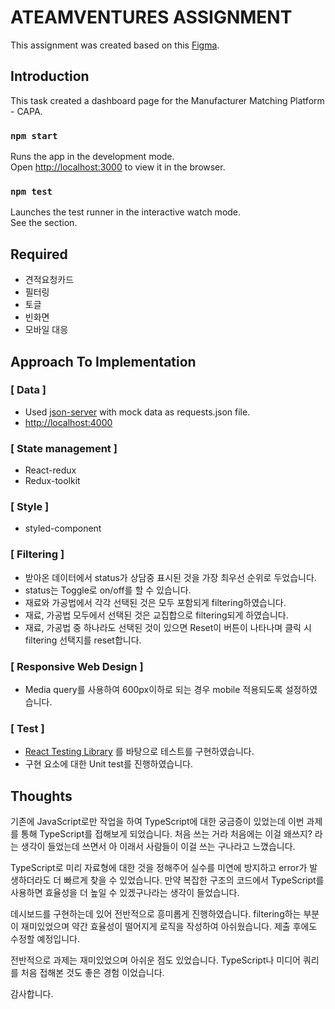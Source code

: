 # ATEAMVENTURES ASSIGNMENT

This assignment was created based on this [Figma](https://www.figma.com/file/eUjS3RZDlexaD12MmwjZ7R/Ateamventures-%ED%94%84%EB%A1%A0%ED%8A%B8%EC%97%94%EB%93%9C-%EC%BD%94%EB%94%A9%ED%85%8C%EC%8A%A4%ED%8A%B8?node-id=0%3A1).

## Introduction

This task created a dashboard page for the Manufacturer Matching Platform - CAPA.

### `npm start`

Runs the app in the development mode.\
Open [http://localhost:3000](http://localhost:3000) to view it in the browser.

### `npm test`

Launches the test runner in the interactive watch mode.\
See the section.

## Required

- 견적요청카드
- 필터링
- 토글
- 빈화면
- 모바일 대응

## Approach To Implementation

### [ Data ]

- Used [json-server](https://github.com/typicode/json-server) with mock data as requests.json file.
- [http://localhost:4000](http://localhost:4000)

### [ State management ]

- React-redux
- Redux-toolkit

### [ Style ]

- styled-component

### [ Filtering ]

- 받아온 데이터에서 status가 상담중 표시된 것을 가장 최우선 순위로 두었습니다.
- status는 Toggle로 on/off를 할 수 있습니다.
- 재료와 가공법에서 각각 선택된 것은 모두 포함되게 filtering하였습니다.
- 재료, 가공법 모두에서 선택된 것은 교집합으로 filtering되게 하였습니다.
- 재료, 가공법 중 하나라도 선택된 것이 있으면 Reset이 버튼이 나타나며 클릭 시 filtering 선택지를 reset합니다.

### [ Responsive Web Design ]

- Media query를 사용하여 600px이하로 되는 경우 mobile 적용되도록 설정하였습니다.

### [ Test ]

- [React Testing Library](https://testing-library.com/docs/react-testing-library/intro/) 를 바탕으로 테스트를 구현하였습니다.
- 구현 요소에 대한 Unit test를 진행하였습니다.

## Thoughts

기존에 JavaScript로만 작업을 하여 TypeScript에 대한 궁금증이 있었는데 이번 과제를 통해 TypeScript를 접해보게 되었습니다. 처음 쓰는 거라 처음에는 이걸 왜쓰지? 라는 생각이 들었는데 쓰면서 아 이래서 사람들이 이걸 쓰는 구나라고 느꼈습니다.

TypeScript로 미리 자료형에 대한 것을 정해주어 실수를 미연에 방지하고 error가 발생하더라도 더 빠르게 찾을 수 있었습니다. 만약 복잡한 구조의 코드에서 TypeScript를 사용하면 효율성을 더 높일 수 있겠구나라는 생각이 들었습니다.

데시보드를 구현하는데 있어 전반적으로 흥미롭게 진행하였습니다. filtering하는 부분이 재미있었으며 약간 효율성이 떨어지게 로직을 작성하여 아쉬웠습니다. 제출 후에도 수정할 예정입니다.

전반적으로 과제는 재미있었으며 아쉬운 점도 있었습니다. TypeScript나 미디어 쿼리를 처음 접해본 것도 좋은 경험 이었습니다.

감사합니다.
